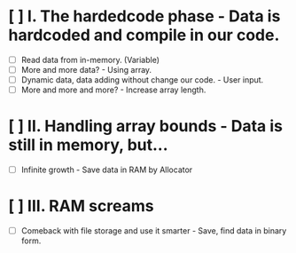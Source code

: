 # [ ] I. The hardedcode phase - Data is hardcoded and compile in our code.
  - [ ] Read data from in-memory. (Variable)
  - [ ] More and more data? - Using array.
  - [ ] Dynamic data, data adding without change our code. - User input.
  - [ ] More and more and more? - Increase array length.

# [ ] II. Handling array bounds - Data is still in memory, but...
  - [ ] Infinite growth - Save data in RAM by Allocator

# [ ] III. RAM screams
  - [ ] Comeback with file storage and use it smarter - Save, find data in binary form.
